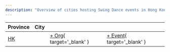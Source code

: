 ```yaml
---
description: "Overview of cities hosting Swing Dance events in Hong Kong."
---
```


| Province | City | | |
| --- | --- | --- | --- |
| [HK](by_city.md#hk) | | [+ Org](https://github.com/swingdance/orgs/issues/new?assignees=&labels=add+org&projects=&template=02-add_entity.yml&title=%5Bzh_HK%5D%20%3CName%3E&region=zh_HK&province=HK&city=HK){ target='_blank' } | [+ Event](https://github.com/swingdance/events/issues/new?assignees=&labels=add+event&projects=&template=02-add_entity.yml&title=%5B2024%2Fzh_HK%5D%20%3CName%3E&region=zh_HK&province=HK&city=HK&org_id=&date_starts=2024-&date_ends=2024-){ target='_blank' } |
